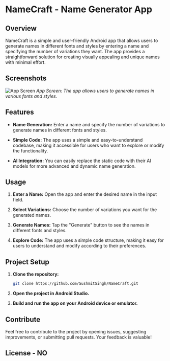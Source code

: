 # NameCraft - Name Generator App


## Overview

NameCraft is a simple and user-friendly Android app that allows users to generate names in different fonts and styles by entering a name and specifying the number of variations they want. The app provides a straightforward solution for creating visually appealing and unique names with minimal effort.

## Screenshots

![App Screen](screenshots/app_screen.png)
*App Screen: The app allows users to generate names in various fonts and styles.*

## Features

- **Name Generation:** Enter a name and specify the number of variations to generate names in different fonts and styles.

- **Simple Code:** The app uses a simple and easy-to-understand codebase, making it accessible for users who want to explore or modify the functionality.

- **AI Integration:** You can easily replace the static code with their AI models for more advanced and dynamic name generation.

## Usage

1. **Enter a Name:** Open the app and enter the desired name in the input field.

2. **Select Variations:** Choose the number of variations you want for the generated names.

3. **Generate Names:** Tap the "Generate" button to see the names in different fonts and styles.

4. **Explore Code:** The app uses a simple code structure, making it easy for users to understand and modify according to their preferences.

## Project Setup

1. **Clone the repository:**

    ```bash
    git clone https://github.com/SushmitSingh/NameCraft.git
    ```

2. **Open the project in Android Studio.**

3. **Build and run the app on your Android device or emulator.**

## Contribute

Feel free to contribute to the project by opening issues, suggesting improvements, or submitting pull requests. Your feedback is valuable!

## License - NO
